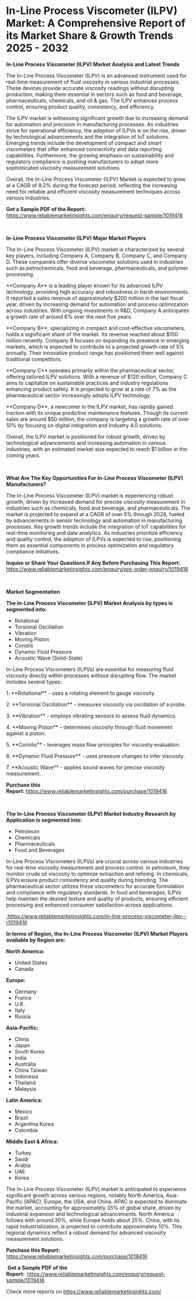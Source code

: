 <p><h1>In-Line Process Viscometer (ILPV) Market: A Comprehensive Report of its Market Share & Growth Trends 2025 - 2032</h1></p><p><strong>In-Line Process Viscometer (ILPV) Market Analysis and Latest Trends</strong></p>
<p><p>The In-Line Process Viscometer (ILPV) is an advanced instrument used for real-time measurement of fluid viscosity in various industrial processes. These devices provide accurate viscosity readings without disrupting production, making them essential in sectors such as food and beverage, pharmaceuticals, chemicals, and oil & gas. The ILPV enhances process control, ensuring product quality, consistency, and efficiency.</p><p>The ILPV market is witnessing significant growth due to increasing demand for automation and precision in manufacturing processes. As industries strive for operational efficiency, the adoption of ILPVs is on the rise, driven by technological advancements and the integration of IoT solutions. Emerging trends include the development of compact and smart viscometers that offer enhanced connectivity and data reporting capabilities. Furthermore, the growing emphasis on sustainability and regulatory compliance is pushing manufacturers to adopt more sophisticated viscosity measurement solutions.</p><p>Overall, the In-Line Process Viscometer (ILPV) Market is expected to grow at a CAGR of 9.2% during the forecast period, reflecting the increasing need for reliable and efficient viscosity measurement techniques across various industries.</p></p>
<p><strong>Get a Sample PDF of the Report:&nbsp;</strong> <a href="https://www.reliablemarketinsights.com/enquiry/request-sample/1019416?utm_campaign=3218&utm_medium=2&utm_source=Github&utm_content=ia&utm_term=21032025&utm_id=in-line-process-viscometer-ilpv">https://www.reliablemarketinsights.com/enquiry/request-sample/1019416</a></p>
<p>&nbsp;</p>
<p><strong>In-Line Process Viscometer (ILPV) Major Market Players</strong></p>
<p><p>The In-Line Process Viscometer (ILPV) market is characterized by several key players, including Company A, Company B, Company C, and Company D. These companies offer diverse viscometer solutions used in industries such as petrochemicals, food and beverage, pharmaceuticals, and polymer processing.</p><p>**Company A** is a leading player known for its advanced ILPV technology, providing high accuracy and robustness in harsh environments. It reported a sales revenue of approximately $200 million in the last fiscal year, driven by increasing demand for automation and process optimization across industries. With ongoing investments in R&D, Company A anticipates a growth rate of around 6% over the next five years.</p><p>**Company B**, specializing in compact and cost-effective viscometers, holds a significant share of the market. Its revenue reached about $150 million recently. Company B focuses on expanding its presence in emerging markets, which is expected to contribute to a projected growth rate of 5% annually. Their innovative product range has positioned them well against traditional competitors.</p><p>**Company C** operates primarily within the pharmaceutical sector, offering tailored ILPV solutions. With a revenue of $120 million, Company C aims to capitalize on sustainable practices and industry regulations enhancing product safety. It is projected to grow at a rate of 7% as the pharmaceutical sector increasingly adopts ILPV technology.</p><p>**Company D**, a newcomer in the ILPV market, has rapidly gained traction with its unique predictive maintenance features. Though its current sales are around $50 million, the company is targeting a growth rate of over 10% by focusing on digital integration and Industry 4.0 solutions.</p><p>Overall, the ILPV market is positioned for robust growth, driven by technological advancements and increasing automation in various industries, with an estimated market size expected to reach $1 billion in the coming years.</p></p>
<p>&nbsp;</p>
<p><strong>What Are The Key Opportunities For In-Line Process Viscometer (ILPV) Manufacturers?</strong></p>
<p><p>The In-Line Process Viscometer (ILPV) market is experiencing robust growth, driven by increased demand for precise viscosity measurement in industries such as chemicals, food and beverage, and pharmaceuticals. The market is projected to expand at a CAGR of over 5% through 2028, fueled by advancements in sensor technology and automation in manufacturing processes. Key growth trends include the integration of IoT capabilities for real-time monitoring and data analytics. As industries prioritize efficiency and quality control, the adoption of ILPVs is expected to rise, positioning them as essential components in process optimization and regulatory compliance initiatives.</p></p>
<p><strong>Inquire or Share Your Questions If Any Before Purchasing This Report:</strong> <a href="https://www.reliablemarketinsights.com/enquiry/pre-order-enquiry/1019416?utm_campaign=3218&utm_medium=2&utm_source=Github&utm_content=ia&utm_term=21032025&utm_id=in-line-process-viscometer-ilpv">https://www.reliablemarketinsights.com/enquiry/pre-order-enquiry/1019416</a></p>
<p>&nbsp;</p>
<p><strong>Market Segmentation</strong></p>
<p><strong>The In-Line Process Viscometer (ILPV) Market Analysis by types is segmented into:</strong></p>
<p><ul><li>Rotational</li><li>Torsional Oscillation</li><li>Vibration</li><li>Moving Piston</li><li>Coriolis</li><li>Dynamic Fluid Pressure</li><li>Acoustic Wave (Solid-State)</li></ul></p>
<p><p>In-Line Process Viscometers (ILPVs) are essential for measuring fluid viscosity directly within processes without disrupting flow. The market includes several types: </p><p>1. **Rotational** - uses a rotating element to gauge viscosity. </p><p>2. **Torsional Oscillation** - measures viscosity via oscillation of a probe. </p><p>3. **Vibration** - employs vibrating sensors to assess fluid dynamics. </p><p>4. **Moving Piston** - determines viscosity through fluid movement against a piston. </p><p>5. **Coriolis** - leverages mass flow principles for viscosity evaluation. </p><p>6. **Dynamic Fluid Pressure** - uses pressure changes to infer viscosity. </p><p>7. **Acoustic Wave** - applies sound waves for precise viscosity measurement.</p></p>
<p><strong>Purchase this Report:&nbsp;</strong><a href="https://www.reliablemarketinsights.com/purchase/1019416?utm_campaign=3218&utm_medium=2&utm_source=Github&utm_content=ia&utm_term=21032025&utm_id=in-line-process-viscometer-ilpv">https://www.reliablemarketinsights.com/purchase/1019416</a></p>
<p>&nbsp;</p>
<p><strong>The In-Line Process Viscometer (ILPV) Market Industry Research by Application is segmented into:</strong></p>
<p><ul><li>Petroleum</li><li>Chemicals</li><li>Pharmaceuticals</li><li>Food and Beverages</li></ul></p>
<p><p>In-Line Process Viscometers (ILPVs) are crucial across various industries for real-time viscosity measurement and process control. In petroleum, they monitor crude oil viscosity to optimize extraction and refining. In chemicals, ILPVs ensure product consistency and quality during blending. The pharmaceutical sector utilizes these viscometers for accurate formulation and compliance with regulatory standards. In food and beverages, ILPVs help maintain the desired texture and quality of products, ensuring efficient processing and enhanced consumer satisfaction across applications.</p></p>
<p><a href="https://www.reliablemarketinsights.com/in-line-process-viscometer-ilpv--r1019416?utm_campaign=3218&utm_medium=2&utm_source=Github&utm_content=ia&utm_term=21032025&utm_id=in-line-process-viscometer-ilpv">&nbsp;https://www.reliablemarketinsights.com/in-line-process-viscometer-ilpv--r1019416</a></p>
<p><strong>In terms of Region, the In-Line Process Viscometer (ILPV) Market Players available by Region are:</strong></p>
<p>
    <p> <strong> North America: </strong>
        <ul>
            <li>United States</li>
            <li>Canada</li>
        </ul>
        </p> 
    <p> <strong> Europe: </strong>
        <ul>
            <li>Germany</li>
            <li>France</li>
            <li>U.K.</li>
            <li>Italy</li>
            <li>Russia</li>
        </ul>
        </p> 
    <p> <strong> Asia-Pacific: </strong>
        <ul>
            <li>China</li>
            <li>Japan</li>
            <li>South Korea</li>
            <li>India</li>
            <li>Australia</li>
            <li>China Taiwan</li>
            <li>Indonesia</li>
            <li>Thailand</li>
            <li>Malaysia</li>
        </ul>
        </p> 
    <p> <strong> Latin America: </strong>
        <ul>
            <li>Mexico</li>
            <li>Brazil</li>
            <li>Argentina Korea</li>
            <li>Colombia</li>
        </ul>
        </p> 
    <p> <strong> Middle East & Africa: </strong>
        <ul>
            <li>Turkey</li>
            <li>Saudi</li>
            <li>Arabia</li>
            <li>UAE</li>
            <li>Korea</li>
        </ul>
    </p>
    </p>
<p><p>The In-Line Process Viscometer (ILPV) market is anticipated to experience significant growth across various regions, notably North America, Asia-Pacific (APAC), Europe, the USA, and China. APAC is expected to dominate the market, accounting for approximately 35% of global share, driven by industrial expansion and technological advancements. North America follows with around 30%, while Europe holds about 25%. China, with its rapid industrialization, is projected to contribute approximately 10%. This regional dynamics reflect a robust demand for advanced viscosity measurement solutions.</p></p>
<p><strong>Purchase this Report: </strong><a href="https://www.reliablemarketinsights.com/purchase/1019416?utm_campaign=3218&utm_medium=2&utm_source=Github&utm_content=ia&utm_term=21032025&utm_id=in-line-process-viscometer-ilpv">https://www.reliablemarketinsights.com/purchase/1019416</a></p>
<p>&nbsp;<strong>Get a Sample PDF of the Report:&nbsp;&nbsp;</strong><a href="https://www.reliablemarketinsights.com/enquiry/request-sample/1019416?utm_campaign=3218&utm_medium=2&utm_source=Github&utm_content=ia&utm_term=21032025&utm_id=in-line-process-viscometer-ilpv">https://www.reliablemarketinsights.com/enquiry/request-sample/1019416</a></p>
<p><strong></strong></p>
<p>Check more reports on <a href="https://www.reliablemarketinsights.com/?utm_campaign=3218&utm_medium=2&utm_source=Github&utm_content=ia&utm_term=21032025&utm_id=in-line-process-viscometer-ilpv">https://www.reliablemarketinsights.com/</a></p>